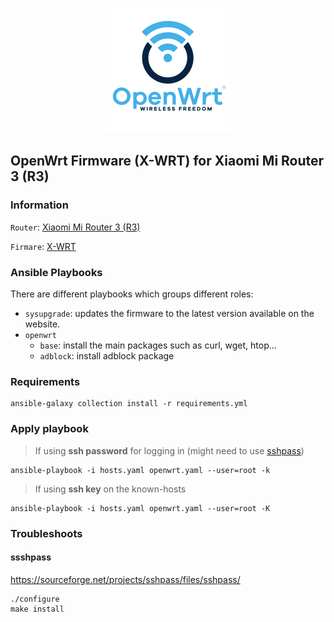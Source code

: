 <p align="center">
    <img src="https://github.com/degete/openwrt-conf/blob/main/openwrt.png?raw=true" height="200px"/>
</p>

## **OpenWrt Firmware (X-WRT) for Xiaomi Mi Router 3 (R3)**

### Information

`Router`: [Xiaomi Mi Router 3 (R3)](https://www.mi.com/miwifi3)

`Firmare`: [X-WRT](https://x-wrt.com/)

### Ansible Playbooks

There are different playbooks which groups different roles:

- `sysupgrade`: updates the firmware to the latest version available on the website.
- `openwrt`
  - `base`: install the main packages such as curl, wget, htop...
  - `adblock`: install adblock package

### Requirements

```
ansible-galaxy collection install -r requirements.yml
```

### Apply playbook

> If using **ssh password** for logging in (might need to use [sshpass](#sshpass))
```
ansible-playbook -i hosts.yaml openwrt.yaml --user=root -k
```

>If using **ssh key** on the known-hosts
```
ansible-playbook -i hosts.yaml openwrt.yaml --user=root -K
```

### Troubleshoots

#### ssshpass

https://sourceforge.net/projects/sshpass/files/sshpass/

```
./configure
make install
```